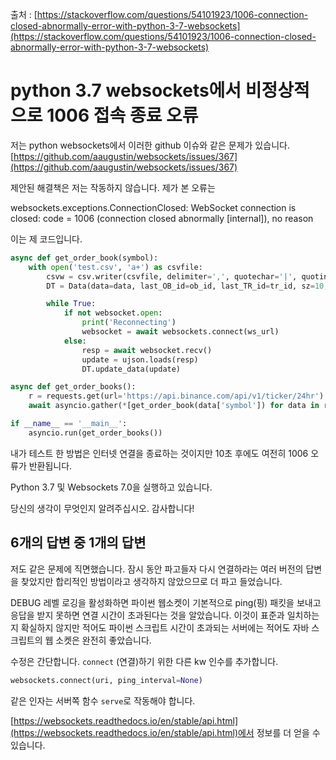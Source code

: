 출처 : [https://stackoverflow.com/questions/54101923/1006-connection-closed-abnormally-error-with-python-3-7-websockets](https://stackoverflow.com/questions/54101923/1006-connection-closed-abnormally-error-with-python-3-7-websockets)

# python 3.7 websockets에서 비정상적으로 1006 접속 종료 오류

저는 python websockets에서 이러한 github 이슈와 같은 문제가 있습니다.
[https://github.com/aaugustin/websockets/issues/367](https://github.com/aaugustin/websockets/issues/367)

제안된 해결책은 저는 작동하지 않습니다. 제가 본 오류는

websockets.exceptions.ConnectionClosed: WebSocket connection is closed: code = 1006 (connection closed abnormally [internal]), no reason

이는 제 코드입니다.

```python
async def get_order_book(symbol):
    with open('test.csv', 'a+') as csvfile:
        csvw = csv.writer(csvfile, delimiter=',', quotechar='|', quoting=csv.QUOTE_MINIMAL)
        DT = Data(data=data, last_OB_id=ob_id, last_TR_id=tr_id, sz=10, csvw=csvw)

        while True:
            if not websocket.open:
                print('Reconnecting')
                websocket = await websockets.connect(ws_url)
            else:
                resp = await websocket.recv()
                update = ujson.loads(resp)
                DT.update_data(update)

async def get_order_books():
    r = requests.get(url='https://api.binance.com/api/v1/ticker/24hr')
    await asyncio.gather(*[get_order_book(data['symbol']) for data in r.json()])

if __name__ == '__main__':
    asyncio.run(get_order_books())
```


내가 테스트 한 방법은 인터넷 연결을 종료하는 것이지만 10초 후에도 여전히 1006 오류가 반환됩니다.

Python 3.7 및 Websockets 7.0을 실행하고 있습니다.

당신의 생각이 무엇인지 알려주십시오. 감사합니다!

## 6개의 답변 중 1개의 답변

저도 같은 문제에 직면했습니다. 잠시 동안 파고들자 다시 연결하라는 여러 버전의 답변을 찾았지만 합리적인 방법이라고 생각하지 않았으므로 더 파고 들었습니다.

DEBUG 레벨 로깅을 활성화하면 파이썬 웹소켓이 기본적으로 ping(핑) 패킷을 보내고 응답을 받지 못하면 연결 시간이 초과된다는 것을 알았습니다. 이것이 표준과 일치하는지 확실하지 않지만 적어도 파이썬 스크립트 시간이 초과되는 서버에는 적어도 자바 스크립트의 웹 소켓은 완전히 좋았습니다.

수정은 간단합니다. `connect` (연결)하기 위한 다른 kw 인수를 추가합니다.

```python
websockets.connect(uri, ping_interval=None)
```

같은 인자는 서버쪽 함수 `serve`로 작동해야 합니다.

[https://websockets.readthedocs.io/en/stable/api.html](https://websockets.readthedocs.io/en/stable/api.html)에서 정보를 더 얻을 수 있습니다.

